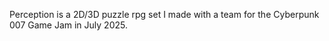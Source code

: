 Perception is a 2D/3D puzzle rpg set I made with a team for the Cyberpunk 007 Game Jam in July 2025.
